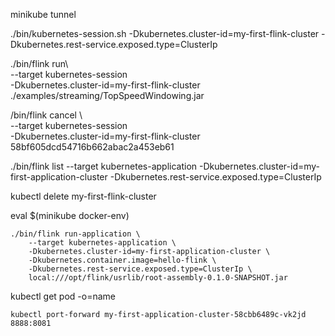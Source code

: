 
minikube tunnel


./bin/kubernetes-session.sh -Dkubernetes.cluster-id=my-first-flink-cluster -Dkubernetes.rest-service.exposed.type=ClusterIp



./bin/flink run\                                                                                                          
    --target kubernetes-session \
    -Dkubernetes.cluster-id=my-first-flink-cluster \
    ./examples/streaming/TopSpeedWindowing.jar

/bin/flink cancel \                                                                                                       
    --target kubernetes-session \
    -Dkubernetes.cluster-id=my-first-flink-cluster 58bf605dcd54716b662abac2a453eb61

./bin/flink list --target kubernetes-application -Dkubernetes.cluster-id=my-first-application-cluster -Dkubernetes.rest-service.exposed.type=ClusterIp


kubectl delete my-first-flink-cluster



eval $(minikube docker-env) 

```
./bin/flink run-application \
    --target kubernetes-application \
    -Dkubernetes.cluster-id=my-first-application-cluster \
    -Dkubernetes.container.image=hello-flink \
    -Dkubernetes.rest-service.exposed.type=ClusterIp \
    local:///opt/flink/usrlib/root-assembly-0.1.0-SNAPSHOT.jar
```

kubectl get pod -o=name

```
kubectl port-forward my-first-application-cluster-58cbb6489c-vk2jd 8888:8081
```

